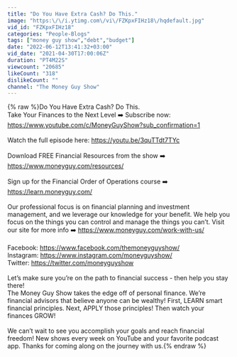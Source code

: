 ```yaml
---
title: "Do You Have Extra Cash? Do This."
image: "https:\/\/i.ytimg.com\/vi\/FZKpxFIHz18\/hqdefault.jpg"
vid_id: "FZKpxFIHz18"
categories: "People-Blogs"
tags: ["money guy show","debt","budget"]
date: "2022-06-12T13:41:32+03:00"
vid_date: "2021-04-30T17:00:06Z"
duration: "PT4M22S"
viewcount: "20685"
likeCount: "318"
dislikeCount: ""
channel: "The Money Guy Show"
---
```

{% raw %}Do You Have Extra Cash? Do This. <br />Take Your Finances to the Next Level ➡️ Subscribe now: <a rel="nofollow" target="blank" href="https://www.youtube.com/c/MoneyGuyShow?sub_confirmation=1">https://www.youtube.com/c/MoneyGuyShow?sub_confirmation=1</a><br /><br />Watch the full episode here: <a rel="nofollow" target="blank" href="https://youtu.be/3quTTdt7TYc">https://youtu.be/3quTTdt7TYc</a><br /><br />Download FREE Financial Resources from the show ➡️ <a rel="nofollow" target="blank" href="https://www.moneyguy.com/resources/">https://www.moneyguy.com/resources/</a><br /><br />Sign up for the Financial Order of Operations course ➡️ <a rel="nofollow" target="blank" href="https://learn.moneyguy.com/">https://learn.moneyguy.com/</a><br /><br />Our professional focus is on financial planning and investment management, and we leverage our knowledge for your benefit. We help you focus on the things you can control and manage the things you can’t. Visit our site for more info ➡️ <a rel="nofollow" target="blank" href="https://www.moneyguy.com/work-with-us/">https://www.moneyguy.com/work-with-us/</a><br /><br />Facebook: <a rel="nofollow" target="blank" href="https://www.facebook.com/themoneyguyshow/">https://www.facebook.com/themoneyguyshow/</a><br />Instagram: <a rel="nofollow" target="blank" href="https://www.instagram.com/moneyguyshow/">https://www.instagram.com/moneyguyshow/</a><br />Twitter: <a rel="nofollow" target="blank" href="https://twitter.com/moneyguyshow">https://twitter.com/moneyguyshow</a><br /><br />Let’s make sure you’re on the path to financial success - then help you stay there!<br />The Money Guy Show takes the edge off of personal finance. We’re financial advisors that believe anyone can be wealthy! First, LEARN smart financial principles. Next, APPLY those principles! Then watch your finances GROW! <br /><br />We can’t wait to see you accomplish your goals and reach financial freedom! New shows every week on YouTube and your favorite podcast app. Thanks for coming along on the journey with us.{% endraw %}
